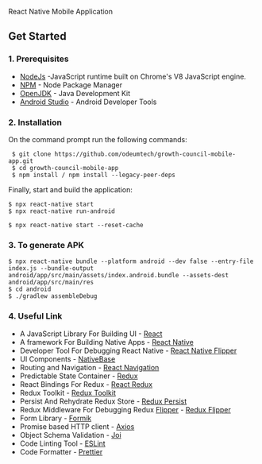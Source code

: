 React Native Mobile Application

## Get Started

### 1. Prerequisites

- [NodeJs](https://nodejs.org/en/) -JavaScript runtime built on Chrome's V8 JavaScript engine.
- [NPM](https://npmjs.org/) - Node Package Manager
- [OpenJDK](http://openjdk.java.net/) - Java Development Kit
- [Android Studio](https://developer.android.com/studio) - Android Developer Tools

### 2. Installation

On the command prompt run the following commands:

``` 
 $ git clone https://github.com/odeumtech/growth-council-mobile-app.git
 $ cd growth-council-mobile-app
 $ npm install / npm install --legacy-peer-deps
 ```
 Finally, start and build the application:
 
 ```
 $ npx react-native start
 $ npx react-native run-android
 
 $ npx react-native start --reset-cache
```

### 3. To generate APK

 ```
 $ npx react-native bundle --platform android --dev false --entry-file index.js --bundle-output android/app/src/main/assets/index.android.bundle --assets-dest android/app/src/main/res
 $ cd android
 $ ./gradlew assembleDebug
```

### 4. Useful Link
- A JavaScript Library For Building UI - [React](https://reactjs.org/)
- A framework For Building Native Apps - [React Native](https://reactnative.dev/)
- Developer Tool For Debugging React Native - [React Native Flipper](https://fbflipper.com/)
- UI Components - [NativeBase](https://nativebase.io/)
- Routing and Navigation - [React Navigation](https://reactnavigation.org/)
- Predictable State Container - [Redux](http://redux.js.org/)
- React Bindings For Redux - [React Redux](https://react-redux.js.org/)
- Redux Toolkit - [Redux Toolkit](https://redux-toolkit.js.org/)
- Persist And Rehydrate Redux Store - [Redux Persist](https://github.com/rt2zz/redux-persist)
- Redux Middleware For Debugging Redux [Flipper](https://fbflipper.com/) - [Redux Flipper](https://github.com/jk-gan/redux-flipper)
- Form Library - [Formik](https://formik.org/)
- Promise based HTTP client - [Axios](https://github.com/mzabriskie/axios)
- Object Schema Validation  - [Joi](https://www.npmjs.com/package/joi)
- Code Linting Tool - [ESLint](http://eslint.org/)
- Code Formatter - [Prettier](https://www.npmjs.com/package/prettier)
